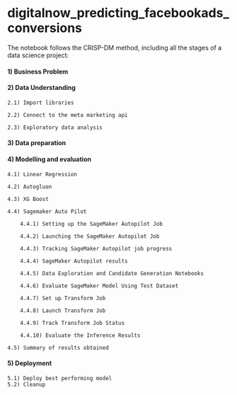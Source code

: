 # digitalnow_predicting_facebookads_conversions

The notebook follows the CRISP-DM method, including all the stages of a data science project:

#### 1) Business Problem
#### 2) Data Understanding

    2.1) Import libraries
    
    2.2) Connect to the meta marketing api
    
    2.3) Exploratory data analysis
    
#### 3) Data preparation
#### 4) Modelling and evaluation

    4.1) Linear Regression
    
    4.2) Autogluon
    
    4.3) XG Boost
    
    4.4) Sagemaker Auto Pilot
    
        4.4.1) Setting up the SageMaker Autopilot Job
        
        4.4.2) Launching the SageMaker Autopilot Job

        4.4.3) Tracking SageMaker Autopilot job progress

        4.4.4) SageMaker Autopilot results

        4.4.5) Data Exploration and Candidate Generation Notebooks

        4.4.6) Evaluate SageMaker Model Using Test Dataset

        4.4.7) Set up Transform Job

        4.4.8) Launch Transform Job

        4.4.9) Track Transform Job Status

        4.4.10) Evaluate the Inference Results
        
    4.5) Summary of results obtained
    
#### 5) Deployment

    5.1) Deploy best performing model
    5.2) Cleanup    
